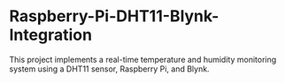 # Raspberry-Pi-DHT11-Blynk-Integration
This project implements a real-time temperature and humidity monitoring system using a DHT11 sensor, Raspberry Pi, and Blynk. 
